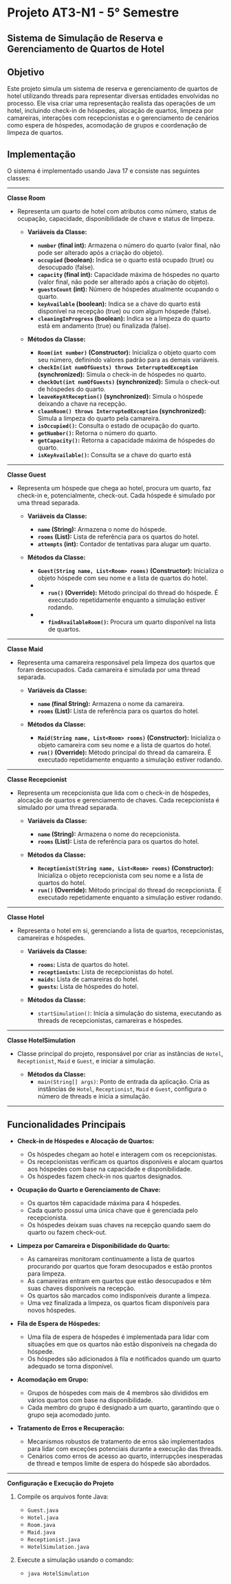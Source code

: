 # Projeto AT3-N1 - 5° Semestre

## Sistema de Simulação de Reserva e Gerenciamento de Quartos de Hotel

## Objetivo

Este projeto simula um sistema de reserva e gerenciamento de quartos de hotel utilizando threads para representar diversas entidades envolvidas no processo. Ele visa criar uma representação realista das operações de um hotel, incluindo check-in de hóspedes, alocação de quartos, limpeza por camareiras, interações com recepcionistas e o gerenciamento de cenários como espera de hóspedes, acomodação de grupos e coordenação de limpeza de quartos.



## Implementação

O sistema é implementado usando Java 17 e consiste nas seguintes classes:

--------------------------------------------------------------------------------------------------------------------------------------------------
**Classe Room**
* Representa um quarto de hotel com atributos como número, status de ocupação, capacidade, disponibilidade de chave e status de limpeza.

    * **Variáveis da Classe:**
        * **`number` (final int):** Armazena o número do quarto (valor final, não pode ser alterado após a criação do objeto).
        * **`occupied` (boolean):** Indica se o quarto está ocupado (true) ou desocupado (false).
        * **`capacity` (final int):** Capacidade máxima de hóspedes no quarto (valor final, não pode ser alterado após a criação do objeto).
        * **`guestsCount` (int):** Número de hóspedes atualmente ocupando o quarto.
        * **`keyAvailable` (boolean):** Indica se a chave do quarto está disponível na recepção (true) ou com algum hóspede (false).
        * **`cleaningInProgress` (boolean):** Indica se a limpeza do quarto está em andamento (true) ou finalizada (false).

    * **Métodos da Classe:**    
        * **`Room(int number)` (Constructor):** Inicializa o objeto quarto com seu número, definindo valores padrão para as demais variáveis.
        * **`checkIn(int numOfGuests) throws InterruptedException` (synchronized):**  Simula o check-in de hóspedes no quarto.
        * **`checkOut(int numOfGuests)` (synchronized):** Simula o check-out de hóspedes do quarto.    
        * **`leaveKeyAtReception()` (synchronized):** Simula o hóspede deixando a chave na recepção.
        * **`cleanRoom() throws InterruptedException` (synchronized):** Simula a limpeza do quarto pela camareira.
        * **`isOccupied()`:** Consulta o estado de ocupação do quarto.
        * **`getNumber()`:** Retorna o número do quarto.
        * **`getCapacity()`:** Retorna a capacidade máxima de hóspedes do quarto.
        * **`isKeyAvailable()`:** Consulta se a chave do quarto está
      
--------------------------------------------------------------------------------------------------------------------------------------------------
**Classe Guest**
* Representa um hóspede que chega ao hotel, procura um quarto, faz check-in e, potencialmente, check-out. Cada hóspede é simulado por uma thread separada.

    * **Variáveis da Classe:**    
        * **`name` (String):** Armazena o nome do hóspede.
        * **`rooms` (List<Room>):** Lista de referência para os quartos do hotel.
        * **`attempts` (int):** Contador de tentativas para alugar um quarto.
    
    * **Métodos da Classe:**
        * **`Guest(String name, List<Room> rooms)` (Constructor):** Inicializa o objeto hóspede com seu nome e a lista de quartos do hotel.
        * * **`run()` (Override):** Método principal do thread do hóspede. É executado repetidamente enquanto a simulação estiver rodando.
        * * **`findAvailableRoom()`:** Procura um quarto disponível na lista de quartos.


--------------------------------------------------------------------------------------------------------------------------------------------------
**Classe Maid**
* Representa uma camareira responsável pela limpeza dos quartos que foram desocupados. Cada camareira é simulada por uma thread separada.

    * **Variáveis da Classe:**
        * **`name` (final String):** Armazena o nome da camareira.
        * **`rooms` (List<Room>):** Lista de referência para os quartos do hotel.
     
    * **Métodos da Classe:**
        * **`Maid(String name, List<Room> rooms)` (Constructor):** Inicializa o objeto camareira com seu nome e a lista de quartos do hotel.
        * **`run()` (Override):** Método principal do thread da camareira. É executado repetidamente enquanto a simulação estiver rodando.
 

--------------------------------------------------------------------------------------------------------------------------------------------------
**Classe Recepcionist**
* Representa um recepcionista que lida com o check-in de hóspedes, alocação de quartos e gerenciamento de chaves. Cada recepcionista é simulado por uma thread separada.

    * **Variáveis da Classe:**
        * **`name` (String):** Armazena o nome do recepcionista.
        * **`rooms` (List<Room>):** Lista de referência para os quartos do hotel.
     
    * **Métodos da Classe:**
        * **`Receptionist(String name, List<Room> rooms)` (Constructor):** Inicializa o objeto recepcionista com seu nome e a lista de quartos do hotel.
        * **`run()` (Override):** Método principal do thread do recepcionista. É executado repetidamente enquanto a simulação estiver rodando.

--------------------------------------------------------------------------------------------------------------------------------------------------
**Classe Hotel**
* Representa o hotel em si, gerenciando a lista de quartos, recepcionistas, camareiras e hóspedes.

   * **Variáveis da Classe:**
        * **`rooms`:** Lista de quartos do hotel.
        * **`receptionists`:** Lista de recepcionistas do hotel.
        * **`maids`:** Lista de camareiras do hotel.
        * **`guests`:** Lista de hóspedes do hotel.


    * **Métodos da Classe:**
        * `startSimulation()`: Inicia a simulação do sistema, executando as threads de recepcionistas, camareiras e hóspedes.

--------------------------------------------------------------------------------------------------------------------------------------------------
**Classe HotelSimulation**
* Classe principal do projeto, responsável por criar as instâncias de `Hotel`, `Receptionist`, `Maid` e `Guest`, e iniciar a simulação.

    * **Métodos da Classe:**
        * `main(String[] args)`: Ponto de entrada da aplicação. Cria as instâncias de `Hotel`, `Receptionist`, `Maid` e `Guest`, configura o número de threads e inicia a simulação.
---------------------------------------------------------------------

## Funcionalidades Principais

* **Check-in de Hóspedes e Alocação de Quartos:**
    * Os hóspedes chegam ao hotel e interagem com os recepcionistas.
    * Os recepcionistas verificam os quartos disponíveis e alocam quartos aos hóspedes com base na capacidade e disponibilidade.
    * Os hóspedes fazem check-in nos quartos designados.

* **Ocupação do Quarto e Gerenciamento de Chave:**
    * Os quartos têm capacidade máxima para 4 hóspedes.
    * Cada quarto possui uma única chave que é gerenciada pelo recepcionista.
    * Os hóspedes deixam suas chaves na recepção quando saem do quarto ou fazem check-out.

* **Limpeza por Camareira e Disponibilidade do Quarto:**
    * As camareiras monitoram continuamente a lista de quartos procurando por quartos que foram desocupados e estão prontos para limpeza.
    * As camareiras entram em quartos que estão desocupados e têm suas chaves disponíveis na recepção.
    * Os quartos são marcados como indisponíveis durante a limpeza.
    * Uma vez finalizada a limpeza, os quartos ficam disponíveis para novos hóspedes.

* **Fila de Espera de Hóspedes:**
    * Uma fila de espera de hóspedes é implementada para lidar com situações em que os quartos não estão disponíveis na chegada do hóspede.
    * Os hóspedes são adicionados à fila e notificados quando um quarto adequado se torna disponível.

* **Acomodação em Grupo:**
    * Grupos de hóspedes com mais de 4 membros são divididos em vários quartos com base na disponibilidade.
    * Cada membro do grupo é designado a um quarto, garantindo que o grupo seja acomodado junto.

* **Tratamento de Erros e Recuperação:**
    * Mecanismos robustos de tratamento de erros são implementados para lidar com exceções potenciais durante a execução das threads.
    * Cenários como erros de acesso ao quarto, interrupções inesperadas de thread e tempos limite de espera do hóspede são abordados.
---------------------------------------------------------------------

**Configuração e Execução do Projeto**

1. Compile os arquivos fonte Java:
    * `Guest.java`
    * `Hotel.java`
    * `Room.java`
    * `Maid.java`
    * `Receptionist.java`
    * `HotelSimulation.java`

2. Execute a simulação usando o comando:
    * `java HotelSimulation`
  
